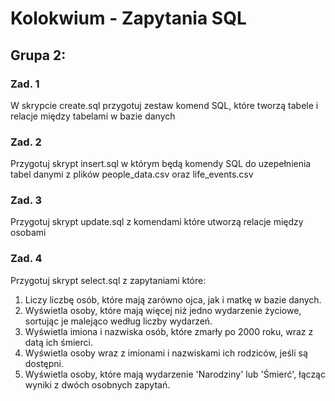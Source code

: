 # Kolokwium - Zapytania SQL

## Grupa 2:
### Zad. 1 
W skrypcie create.sql przygotuj zestaw komend SQL, które tworzą tabele i relacje między tabelami w bazie danych
### Zad. 2 
Przygotuj skrypt insert.sql w którym będą komendy SQL do uzepełnienia tabel danymi z plików people_data.csv oraz life_events.csv
### Zad. 3 
Przygotuj skrypt update.sql z komendami które utworzą relacje między osobami
### Zad. 4 
Przygotuj skrypt select.sql z zapytaniami które:
1. Liczy liczbę osób, które mają zarówno ojca, jak i matkę w bazie danych.
2. Wyświetla osoby, które mają więcej niż jedno wydarzenie życiowe, sortując je malejąco według liczby wydarzeń.
3. Wyświetla imiona i nazwiska osób, które zmarły po 2000 roku, wraz z datą ich śmierci.
4. Wyświetla osoby wraz z imionami i nazwiskami ich rodziców, jeśli są dostępni.
5. Wyświetla osoby, które mają wydarzenie 'Narodziny' lub 'Śmierć', łącząc wyniki z dwóch osobnych zapytań.
